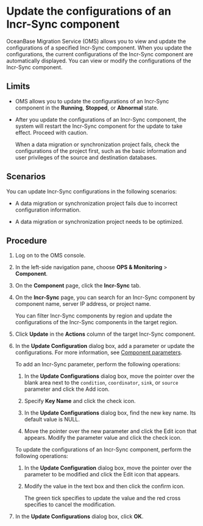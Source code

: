 # Update the configurations of an Incr-Sync component

OceanBase Migration Service (OMS) allows you to view and update the configurations of a specified Incr-Sync component. When you update the configurations, the current configurations of the Incr-Sync component are automatically displayed. You can view or modify the configurations of the Incr-Sync component.

## Limits

* OMS allows you to update the configurations of an Incr-Sync component in the **Running**, **Stopped**, or **Abnormal** state.

* After you update the configurations of an Incr-Sync component, the system will restart the Incr-Sync component for the update to take effect. Proceed with caution.

   When a data migration or synchronization project fails, check the configurations of the project first, such as the basic information and user privileges of the source and destination databases.

## Scenarios

You can update Incr-Sync configurations in the following scenarios:

* A data migration or synchronization project fails due to incorrect configuration information.

* A data migration or synchronization project needs to be optimized.

## Procedure

1. Log on to the OMS console.

2. In the left-side navigation pane, choose **OPS & Monitoring** > **Component**.

3. On the **Component** page, click the **Incr-Sync** tab.

4. On the **Incr-Sync** page, you can search for an Incr-Sync component by component name, server IP address, or project name.

   You can filter Incr-Sync components by region and update the configurations of the Incr-Sync components in the target region.

5. Click **Update** in the **Actions** column of the target Incr-Sync component.

6. In the **Update Configuration** dialog box, add a parameter or update the configurations. For more information, see [Component parameters](../../../1100.o-m-guide/500.component-parameters/100.coordinator.md).

   To add an Incr-Sync parameter, perform the following operations:

   1. In the **Update Configurations** dialog box, move the pointer over the blank area next to the `condition`, `coordinator`, `sink`, or `source` parameter and click the Add icon.

   2. Specify **Key Name** and click the check icon.

   3. In the **Update Configurations** dialog box, find the new key name. Its default value is NULL.

   4. Move the pointer over the new parameter and click the Edit icon that appears. Modify the parameter value and click the check icon.

   To update the configurations of an Incr-Sync component, perform the following operations:

   1. In the **Update Configuration** dialog box, move the pointer over the parameter to be modified and click the Edit icon that appears.

   2. Modify the value in the text box and then click the confirm icon.

      The green tick specifies to update the value and the red cross specifies to cancel the modification.

7. In the **Update Configurations** dialog box, click **OK**.
